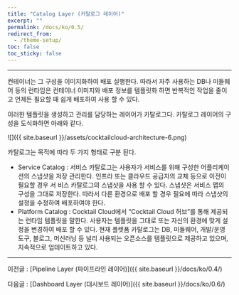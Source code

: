 ```yaml
---
title: "Catalog Layer (카탈로그 레이어)"
excerpt: ""
permalink: /docs/ko/0.5/
redirect_from:
  - /theme-setup/
toc: false
toc_sticky: false
---
```


---
컨테이너는 그 구성을 이미지화하여 배포 실행한다. 따라서 자주 사용하는 DB나 미들웨어 등의 런타임은 컨테이너 이미지와 배포 정보를 템플릿화 하면 반복적인 작업을 줄이고 언제든 필요할 때 쉽게 배포하여 사용 할 수 있다.

이러한 템플릿을 생성하고 관리를 담당하는 레이어가 카탈로그다. 카탈로그 레이어의 구성을 도식화하면 아래와 같다.

![]({{ site.baseurl }}/assets/cocktailcloud-architecture-6.png)

카탈로그는 목적에 따라 두 가지 형태로 구분 된다.

* Service Catalog : 서비스 카탈로그는 사용자가 서비스를 위해 구성한 어플리케이션의 스냅샷을 저장 관리한다. 인프라 또는 클라우드 공급자의 교체 등으로 이전이 필요할 경우 서 비스 카탈로그의 스냅샷을 사용 할 수 있다. 스냅샷은 서비스 맵의 구성을 그대로 저장한다. 따라서 다른 환경으로 배포 할 경우 필요에 따라 스냅샷의 설정을 수정하여 배포하여야 한다.
* Platform Catalog : Cocktail Cloud에서 “Cocktail Cloud 허브”를 통해 제공되는 런타임 템플릿을 말한다. 사용자는 템플릿을 그대로 또는 자신의 환경에 맞게 설정을 변경하여 배포 할 수 있다. 현재 플렛폼 카탈로그는 DB, 미들웨어, 개발/운영 도구, 블로그, 머신러닝 등 널리 사용되는 오픈소스를 템플릿으로 제공하고 있으며, 지속적으로 업데이트하고 있다.

---

이전글 : [Pipeline Layer \(파이프라인 레이어\)]({{ site.baseurl }}/docs/ko/0.4/)

다음글 : [Dashboard Layer \(대시보드 레이어\)]({{ site.baseurl }}/docs/ko/0.6/)

